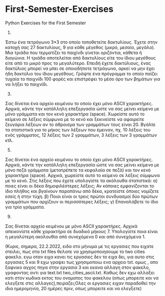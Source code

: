 # First-Semester-Exercises
Python Exercises for the First Semester

1)
Έστω ένα τετράγωνο 3*3 στο οποίο τοποθετείτε δακτυλίους. 
Έχετε στην κατοχή σας 27 δακτυλίους, 9 για κάθε μέγεθος (μικρό, μεσαίο, μεγάλο). 
Μια τριάδα που τερματίζει το παιχίνδι γίνεται οριζόντια, κάθετα ή διαγώνια.
Η τριάδα αποτελείται από δακτυλίους είτε του ίδιου μεγέθους είτε από το μικρό προς το μεγαλύτερο. 
Επειδή έχετε δακτύλιους, ένας δακτύλιος μπορεί να μπει σε οποιοδήποτε τετράγωνο, 
αρκεί να μην έχει ήδη δακτύλιο του ίδιου μεγέθους.
Γράψτε ένα πρόγραμμα το οποίο παίζει τυχαία το παιχνίδι 100 φορές και επιστρέφει το μέσο όρο των βημάτων 
για να λήξει το παιχνίδι.

3)
Σας δίνεται ένα αρχείο κειμένου το οποίο έχει μόνο ASCII χαρακτήρες.
Αρχικά, κάντε την κατάλληλη επεξεργασία ώστε να σας μείνει κείμενο με μόνο γράμματα και τον κενό χαρακτήρα (space). 
Χωρείστε αυτό το κείμενο σε λέξεις σύμφωνα με το κενό και ξεκινείστε να αφαιρείτε ζευγάρια λέξεων αν το άθροισμα των
γραμμάτων τους είναι 20.
Βγάλτε τα στατιστικά για το μήκος των λέξεων που έμειναν, πχ. 10 λέξεις του ενός γράμματος, 12 λέξεις των 2 γραμμάτων, 
3 λέξεις των 3 γραμμάτων κτλ.

5)
Σας δίνεται ένα αρχείο κειμένου το οποίο έχει μόνο ASCII χαρακτήρες.
Αρχικά, κάντε την κατάλληλη επεξεργασία ώστε να σας μείνει κείμενο με μόνο πεζά γράμματα (μετατρέπετε τα κεφαλαία σε πεζά) 
και τον κενό χαρακτήρα (space). Αρχικά, χωρείστε αυτό το κείμενο σε λέξεις σύμφωνα με το κενό.
Στις λέξεις που έχετε υπολογίστε τα ακόλουθα στατιστικά: 
α) ποιες είναι οι δέκα δημοφιλέστερες λέξεις;
Αν κάποιες εμφανίζονται το ίδιο πλήθος και βγαίνουν παραπάνω από δέκα, κρατείστε όποιες νομίζετε εσείς ή στην τύχη. 
β) Ποιοι είναι οι τρεις πρώτοι συνδυασμοί δύο πρώτων γραμμάτων που αρχίζουν οι περισσότερες λέξεις;
γ) Επαναλάβετε το ίδιο για τρία γράμματα.

9)
Σας δίνεται αρχείο κειμένου με μόνο ASCII χαρακτήρες.
Αρχικά απεικονίστε κάθε χαρακτήρα σε δυαδικό μήκους 7.
Υπολογίστε ποια είναι η μεγαλύτερη ακολουθία από συνεχόμενα 0 και από συνεχόμενα 1.


(Κυριε, σημερα, 22.2.2022, ειδα στο μήνυμα με τις εργασιες που 
ειχατε στειλει, πως στα txt files θελατε να χρησιμοποιησουμε το 
two cities φακελο. εγω οταν ειχα κανει τις εργασιες δεν το ειχα δει,
για αυτο στις εργασιες 5 και 9 εχω γραψει τως χρησιμοποιω ενα αρχειο txt. 
ομως , απο ξαφνικο αγχος πηγα στην εργασια 3 και εκανα αλλαγη στον φακελο, γραφοντας 
αντι για text.txt two_cities_ascii.txt. Καθως δεν εχω αλλαξει κατι στον κωδικα εκτος του ονοματος του φακελου
(οπως μπορειτε και να ελεγξετε στις αλλαγες),πειραζει;Ολες οι εργασιες ειχαν παραδοθεί την ιδια ημερομηνία, 
20 ημέρες πριν, οπως μπορειτε και να ελεγξετε)

